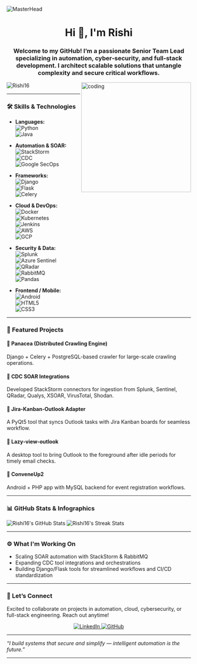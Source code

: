 <!-- Header Animation from Ashwani's style -->
![MasterHead](https://user-images.githubusercontent.com/10498744/210012254-234538ff-d198-48aa-8964-37e6fd45d227.gif)

<h1 align="center">Hi 👋, I'm Rishi</h1>
<h3 align="center">Welcome to my GitHub! I’m a passionate <strong>Senior Team Lead</strong> specializing in automation, cyber‑security, and full‑stack development. I architect scalable solutions that untangle complexity and secure critical workflows.</h3>

<img align="right" alt="coding" width="300" src="https://i.pinimg.com/originals/bd/4e/d3/bd4ed327189c2a56695beb91cd534570.gif">  
<p align="left"> <img src="https://komarev.com/ghpvc/?username=Rishi16&label=Profile%20views&color=0e75b6&style=flat" alt="Rishi16" /> </p>

---

### 🛠️ Skills & Technologies

- **Languages:**  
  ![Python](https://img.shields.io/badge/-Python-3776AB?logo=python&style=flat-square)  
  ![Java](https://img.shields.io/badge/-Java-007396?logo=java&style=flat-square)

- **Automation & SOAR:**  
  ![StackStorm](https://img.shields.io/badge/-StackStorm-4BAF4F?logo=stackstorm&logoColor=white&style=flat-square)  
  ![CDC](https://img.shields.io/badge/-CDC-0A0A0A?logo=data?&logoColor=white&style=flat-square)  
  ![Google SecOps](https://img.shields.io/badge/-Google_SecOps-4285F4?logo=google&logoColor=white&style=flat-square)

- **Frameworks:**  
  ![Django](https://img.shields.io/badge/-Django-092E20?logo=django&logoColor=white&style=flat-square)  
  ![Flask](https://img.shields.io/badge/-Flask-000000?logo=flask&logoColor=white&style=flat-square)  
  ![Celery](https://img.shields.io/badge/-Celery-3AB795?logo=python&logoColor=white&style=flat-square)

- **Cloud & DevOps:**  
  ![Docker](https://img.shields.io/badge/-Docker-2496ED?logo=docker&logoColor=white&style=flat-square)  
  ![Kubernetes](https://img.shields.io/badge/-Kubernetes-326CE5?logo=kubernetes&logoColor=white&style=flat-square)  
  ![Jenkins](https://img.shields.io/badge/-Jenkins-D24939?logo=jenkins&logoColor=white&style=flat-square)    
  ![AWS](https://img.shields.io/badge/-AWS-232F3E?logo=amazonaws&logoColor=white&style=flat-square)  
  ![GCP](https://img.shields.io/badge/-GCP-4285F4?logo=googlecloud&logoColor=white&style=flat-square)

- **Security & Data:**  
  ![Splunk](https://img.shields.io/badge/-Splunk-FBA91B?logo=splunk&logoColor=white&style=flat-square)  
  ![Azure Sentinel](https://img.shields.io/badge/-Azure_Sentinel-0078D4?logo=microsoftazure&logoColor=white&style=flat-square)  
  ![QRadar](https://img.shields.io/badge/-QRadar-0072C6?logo=ibm&logoColor=white&style=flat-square)  
  ![RabbitMQ](https://img.shields.io/badge/-RabbitMQ-FF6600?logo=rabbitmq&logoColor=white&style=flat-square)  
  ![Pandas](https://img.shields.io/badge/-Pandas-150458?logo=pandas&logoColor=white&style=flat-square)

- **Frontend / Mobile:**  
  ![Android](https://img.shields.io/badge/-Android-3DDC84?logo=android&logoColor=white&style=flat-square)  
  ![HTML5](https://img.shields.io/badge/-HTML5-E34F26?logo=html5&logoColor=white&style=flat-square)  
  ![CSS3](https://img.shields.io/badge/-CSS3-1572B6?logo=css3&logoColor=white&style=flat-square)


---

### 📂 Featured Projects

#### 🔹 Panacea (Distributed Crawling Engine)
Django + Celery + PostgreSQL-based crawler for large-scale crawling operations.

#### 🔹 CDC SOAR Integrations
Developed StackStorm connectors for ingestion from Splunk, Sentinel, QRadar, Qualys, XSOAR, VirusTotal, Shodan.

#### 🔹 Jira‑Kanban‑Outlook Adapter
A PyQt5 tool that syncs Outlook tasks with Jira Kanban boards for seamless workflow.

#### 🔹 Lazy‑view‑outlook
A desktop tool to bring Outlook to the foreground after idle periods for timely email checks.

#### 🔹 ConveneUp2
Android + PHP app with MySQL backend for event registration workflows.

---

### 📊 GitHub Stats & Infographics

<p align="left">
  <img src="https://github-readme-stats.vercel.app/api?username=Rishi16&show_icons=true&theme=radical" alt="Rishi16's GitHub Stats"/>
  <img src="https://github-readme-streak-stats.herokuapp.com/?user=Rishi16&theme=radical" alt="Rishi16's Streak Stats"/>
</p>

---

### ⚙️ What I'm Working On

- Scaling SOAR automation with StackStorm & RabbitMQ  
- Expanding CDC tool integrations and orchestrations  
- Building Django/Flask tools for streamlined workflows and CI/CD standardization

---

### 🌟 Let’s Connect

Excited to collaborate on projects in automation, cloud, cybersecurity, or full-stack engineering. Reach out anytime!

<p align="center">
  <a href="https://www.linkedin.com/in/rishikesh-shendkar-114973173">
    <img src="https://img.shields.io/badge/LinkedIn-blue?logo=linkedin&style=for-the-badge" alt="LinkedIn"/>
  </a>
  <a href="https://github.com/Rishi16">
    <img src="https://img.shields.io/badge/GitHub-black?logo=github&style=for-the-badge" alt="GitHub"/>
  </a>
</p>

---

*“I build systems that secure and simplify — intelligent automation is the future.”*

---

<p align="center">
  <img src="https://user-images.githubusercontent.com/10498744/210012254-234538ff-d198-48aa-8964-37e6fd45d227.gif" alt="footer
